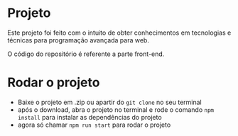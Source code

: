 # Projeto

Este projeto foi feito com o intuito de obter conhecimentos em tecnologias e técnicas para programação avançada para web.

O código do repositório é referente a parte front-end.

# Rodar o projeto

- Baixe o projeto em .zip ou apartir do `git clone` no seu terminal
- após o download, abra o projeto no terminal e rode o comando `npm install` para instalar as dependências do projeto
- agora só chamar `npm run start` para rodar o projeto
